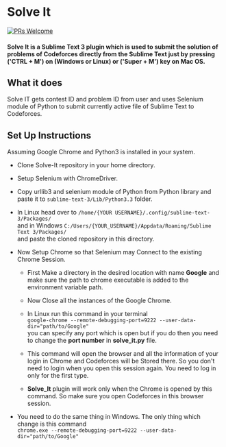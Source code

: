 # Solve It
[![PRs Welcome](https://img.shields.io/badge/PRs-welcome-brightgreen.svg)](http://makeapullrequest.com)

#### Solve It is a Sublime Text 3 plugin which is used to submit the solution of problems of Codeforces directly from the Sublime Text just by pressing ('CTRL + M') on (Windows or Linux) or ('Super + M') key on Mac OS.

## What it does
Solve IT gets contest ID and problem ID from user and uses Selenium module of Python to submit currently active file of Sublime Text to Codeforces.

## Set Up Instructions

Assuming Google Chrome and Python3 is installed in your system.
* Clone Solve-It repository in your home directory.
* Setup Selenium with ChromeDriver.
* Copy urllib3 and selenium module of Python from Python library and paste it to `sublime-text-3/Lib/Python3.3` folder.
* In Linux head over to `/home/{YOUR USERNAME}/.config/sublime-text-3/Packages/` <br> and in Windows 
`C:/Users/{YOUR_USERNAME}/Appdata/Roaming/Sublime Text 3/Packages/` <br> and paste the cloned repository in this directory.
* Now Setup Chrome so that Selenium may Connect to the existing Chrome Session.
  *	First Make a directory in the desired location with name **Google** and make sure the path to chrome executable is added to the environment variable path.

  * Now Close all the instances of the Google Chrome.
  * In Linux run this command in your terminal <br>`google-chrome --remote-debugging-port=9222 --user-data-dir="path/to/Google"` <br>
you can specify any port which is open but if you do then you need to change the **port number** in **solve_it.py** file.
 	
  * This command will open the browser and all the information of your login in Chrome and Codeforces will be Stored there. So you don't need to login when you open this session again. You need to log in only for the first type. 

  * **Solve_It** plugin will work only when the Chrome is opened by this command. So make sure you open Codeforces in this browser session.

* You need to do the same thing in Windows. The only thing which change is this command <br>
`chrome.exe --remote-debugging-port=9222 --user-data-dir="path/to/Google"`	

